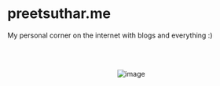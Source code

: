 # preetsuthar.me

My personal corner on the internet with blogs and everything :)
<div align="center">
  
<br/>
<br/>

![image](https://dev-to-uploads.s3.amazonaws.com/uploads/articles/m6bx6e8g6zmfy8j15v6e.png)
</div>
